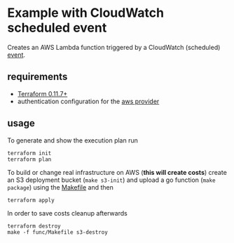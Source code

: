 # Example with CloudWatch scheduled event

Creates an AWS Lambda function triggered by a CloudWatch (scheduled) [event](https://docs.aws.amazon.com/lambda/latest/dg/with-scheduled-events.html).

## requirements

- [Terraform 0.11.7+](https://www.terraform.io/)
- authentication configuration for the [aws provider](https://www.terraform.io/docs/providers/aws/)

## usage

To generate and show the execution plan run

```
terraform init
terraform plan
```

To build or change real infrastructure on AWS (**this will create costs**) create
an S3 deployment bucket (`make s3-init`) and upload a go function (`make package`)
using the [Makefile](https://github.com/spring-media/terraform-aws-lambda/tree/master/examples/functions/go-basic) and then

```
terraform apply
```

In order to save costs cleanup afterwards

```
terraform destroy
make -f func/Makefile s3-destroy
```
